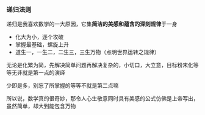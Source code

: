 ### 递归法则

递归是我喜欢数学的一大原因，它集**简洁的美感和蕴含的深刻规律**于一身

 - 化大为小，逐个攻破
 - 掌握最基础，螺旋上升
 - 道生一，一生二，二生三，三生万物（点明世界运转之规律）

无论是化繁为简，先解决简单问题再解决复杂的，小切口，大立意，目标粉末化等等无非就是第一点的演绎

少即是多，别忘了所掌握的等等不就是第二点嘛

所以说，数学真的很奇妙，那令人心生敬意同时具有美感的公式仿佛是上帝写出，虽然简单，却大到能包含万物